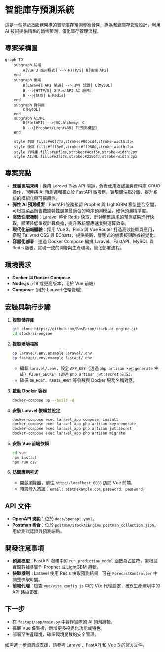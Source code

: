 # 智能庫存預測系統

這是一個基於微服務架構的智能庫存預測專案骨架，專為餐廳庫存管理設計，利用 AI 技術提供精準的銷售預測，優化庫存管理流程。

## 專案架構圖

```mermaid
graph TD
    subgraph 前端
        A[Vue 3 應用程式] -->|HTTP/S| B[後端 API]
    end
    subgraph 後端
        B[Laravel API 閘道] -->|JWT 認證| C[MySQL]
        B -->|HTTP/S| D[FastAPI AI 服務]
        B -->|快取| E[Redis]
    end
    subgraph 資料庫
        C[MySQL]
    end
    subgraph AI/ML
        D[FastAPI] -->|SQLAlchemy| C
        D -->|Prophet/LightGBM| F[預測模型]
    end

    style 前端 fill:#e0f7fa,stroke:#00bcd4,stroke-width:2px
    style 後端 fill:#fff3e0,stroke:#ff9800,stroke-width:2px
    style 資料庫 fill:#e8f5e9,stroke:#4caf50,stroke-width:2px
    style AI/ML fill:#e3f2fd,stroke:#2196f3,stroke-width:2px
```

## 專案亮點

- **雙層後端架構**：採用 Laravel 作為 API 閘道，負責使用者認證與資料庫 CRUD 操作，同時將 AI 預測邏輯獨立於 FastAPI 微服務，實現關注點分離，提升系統的模組化與可擴展性。
- **彈性 AI 預測模型**：FastAPI 服務預留 Prophet 與 LightGBM 模型整合空間，可根據菜品銷售數據特性選擇最適合的時序預測模型，確保預測精準度。
- **高效快取機制**：Laravel 整合 Redis 快取，針對頻繁請求的預測結果進行快取，顯著降低重複計算負擔，提升系統響應速度與運算效率。
- **現代化前端體驗**：採用 Vue 3、Pinia 與 Vue Router 打造高效能單頁應用，搭配 Tailwind CSS 與 ECharts，提供美觀、響應式的儀表板與數據視覺化。
- **容器化部署**：透過 Docker Compose 編排 Laravel、FastAPI、MySQL 與 Redis 服務，實現一致的開發與生產環境，簡化部署流程。

## 環境需求

- **Docker** 與 **Docker Compose**
- **Node.js** (v18 或更高版本，用於 Vue 前端)
- **Composer** (用於 Laravel 依賴管理)

## 安裝與執行步驟

1. **複製儲存庫**
   ```bash
   git clone https://github.com/BpsEason/stock-ai-engine.git
   cd stock-ai-engine
   ```

2. **複製環境檔案**
   ```bash
   cp laravel/.env.example laravel/.env
   cp fastapi/.env.example fastapi/.env
   ```
   - 編輯 `laravel/.env`，設定 `APP_KEY`（透過 `php artisan key:generate` 生成）和 `JWT_SECRET`（透過 `php artisan jwt:secret` 生成）。
   - 確保 `DB_HOST`、`REDIS_HOST` 等參數與 Docker 服務名稱對應。

3. **啟動 Docker 容器**
   ```bash
   docker-compose up --build -d
   ```

4. **安裝 Laravel 依賴並設定**
   ```bash
   docker-compose exec laravel_app composer install
   docker-compose exec laravel_app php artisan key:generate
   docker-compose exec laravel_app php artisan jwt:secret
   docker-compose exec laravel_app php artisan migrate
   ```

5. **安裝 Vue 前端依賴**
   ```bash
   cd vue
   npm install
   npm run dev
   ```

6. **訪問應用程式**
   - 開啟瀏覽器，前往 `http://localhost:8080` 訪問 Vue 前端。
   - 預設登入憑證：`email: test@example.com`, `password: password`。

## API 文件

- **OpenAPI 規範**：位於 `docs/openapi.yaml`。
- **Postman 集合**：位於 `postman/StockAIEngine.postman_collection.json`，用於測試認證與預測端點。

## 開發注意事項

- **預測模型**：FastAPI 服務中的 `run_prediction_model` 函數為占位符，需根據實際數據集實作 Prophet 或 LightGBM 邏輯。
- **快取機制**：Laravel 使用 Redis 快取預測結果，可在 `ForecastController` 中調整快取時間。
- **前端代理**：檢查 `vue/vite.config.js` 中的 Vite 代理設定，確保生產環境中的 API 路由正確。

## 下一步

- 在 `fastapi/app/main.py` 中實作實際的 AI 預測邏輯。
- 擴展 Vue 儀表板，新增更多視覺化功能或特色。
- 部署至生產環境，確保環境變數的安全管理。

如需進一步資訊或支援，請參考 [Laravel](https://laravel.com)、[FastAPI](https://fastapi.tiangolo.com) 和 [Vue 3](https://vuejs.org) 的官方文件。
